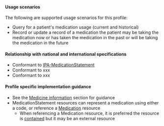#### Usage scenarios

The following are supported usage scenarios for this profile:

- Query for a patient's medication usage (current and historical)
- Record or update a record of a medication the patient may be taking the medication now or has taken the medication in the past or will be taking the medication in the future


#### Relationship with national and international specifications
- Conformant to [IPA-MedicationStatement](http://hl7.org/fhir/uv/ipa/StructureDefinition/ipa-medicationstatement)
- Conformant to xxx
- Conformant to xxx


#### Profile specific implementation guidance
- See the [Medicine information](guidance.html#medicine-information) section for guidance 
- MedicationStatement resources can represent a medication using either a code, or reference a [Medication](http://hl7.org/fhir/R4/medication.html) resource
  - When referencing a Medication resource, it is preferred the resource is [contained](http://hl7.org/fhir/R4/references.html#contained) but it may be an external resource
